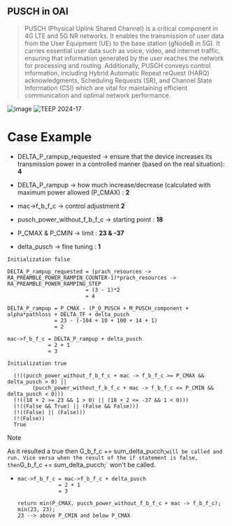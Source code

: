 ## PUSCH in OAI

>PUSCH (Physical Uplink Shared Channel) is a critical component in 4G LTE and 5G NR networks. 
It enables the transmission of user data from the User Equipment (UE) to the base station (gNodeB in 5G).
It carries essential user data such as voice, video, and internet traffic, ensuring that information generated 
by the user reaches the network for processing and routing. Additionally, PUSCH conveys control information, 
including Hybrid Automatic Repeat reQuest (HARQ) acknowledgments, Scheduling Requests (SR), and Channel State 
Information (CSI) which are vital for maintaining efficient communication and optimal network performance. 


![image](https://github.com/user-attachments/assets/3e001edb-77ee-4d0b-945a-cdac3e77d448)
![TEEP 2024-17](https://github.com/user-attachments/assets/329031b0-e677-40d1-89a9-39c6393c54a5)

# Case Example
- DELTA_P_rampup_requested ->  ensure that the device increases its transmission power in a controlled manner (based on the real situation):  **4**
- DELTA_P_rampup -> how much increase/decrease (calculated with maximum power allowed (P_CMAX) : **2**

- mac->f_b_f_c -> control adjustment **2**
- pusch_power_without_f_b_f_c -> starting point : **18**
- P_CMAX & P_CMIN -> limit : **23 & -37**
- delta_pusch -> fine tuning : **1**

`Initialization false`
  ```
  DELTA_P_rampup_requested = (prach_resources -> RA_PREAMBLE_POWER_RAMPIN_COUNTER-1)*prach_resources -> RA_PREAMBLE_POWER_RAMPING_STEP
                           = (3 - 1)*2
                           = 4

  DELTA_P_rampup = P_CMAX - (P_O_PUSCH + M_PUSCH_component + alpha*pathloss + DELTA_TF + delta_pusch
                 = 23 - (-104 + 10 + 100 + 14 + 1)
                 = 2

  mac->f_b_f_c = DELTA_P_rampup + delta_pusch
               = 2 + 1
               = 3
  ```

`Initialization true`
```
  (!((pucch_power_without_f_b_f_c + mac -> f_b_f_c >= P_CMAX && delta_pusch > 0) ||
        (pucch_power_without_f_b_f_c + mac -> f_b_f_c <= P_CMIN && delta_pusch < 0)))
  (!((18 + 2 >= 23 && 1 > 0) || (18 + 2 <= -37 && 1 < 0)))
  (!((False && True) || (False && False)))
  (!((False) || (False)))
  (!(False))
  True
  ```
>[!NOTE]
> As it resulted a true then G_b_f_c += sum_delta_pucch;` will be called and run. Vice versa when the result of the if statement is false, then `G_b_f_c += sum_delta_pucch;` won't be called.  
-
  ```
  mac->f_b_f_c = mac->f_b_f_c + delta_pusch
               = 2 + 1
               = 3
  ```

  ```
  return min(P_CMAX, pucch_power_without_f_b_f_c + mac -> f_b_f_c);
  min(23, 23);
  23 --> above P_CMIN and below P_CMAX
  ```





